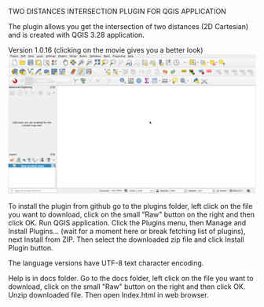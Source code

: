 
TWO DISTANCES INTERSECTION PLUGIN FOR QGIS APPLICATION


The plugin allows you get the intersection of two distances (2D Cartesian) and is created with QGIS 3.28 application.

Version 1.0.16 (clicking on the movie gives you a better look)
![First look](firstLook.gif)

To install the plugin from github go to the plugins folder, left click on the file you want to download, click on the small "Raw" button on the right and then click OK. Run QGIS application. Click the Plugins menu, then Manage and Install Plugins... (wait for a moment here or break fetching list of plugins), next Install from ZIP. Then select the downloaded zip file and click Install Plugin button.

The language versions have UTF-8 text character encoding.

Help is in docs folder. Go to the docs folder, left click on the file you want to download, click on the small "Raw" button on the right and then click OK. Unzip downloaded file. Then open Index.html in web browser.
